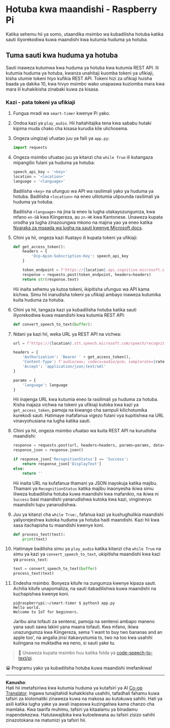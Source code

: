 <!--
CO_OP_TRANSLATOR_METADATA:
{
  "original_hash": "af249a24d4fe4f4de4806adbc3bc9d86",
  "translation_date": "2025-08-27T21:23:54+00:00",
  "source_file": "6-consumer/lessons/1-speech-recognition/pi-speech-to-text.md",
  "language_code": "sw"
}
-->
# Hotuba kwa maandishi - Raspberry Pi

Katika sehemu hii ya somo, utaandika msimbo wa kubadilisha hotuba katika sauti iliyorekodiwa kuwa maandishi kwa kutumia huduma ya hotuba.

## Tuma sauti kwa huduma ya hotuba

Sauti inaweza kutumwa kwa huduma ya hotuba kwa kutumia REST API. Ili kutumia huduma ya hotuba, kwanza unahitaji kuomba tokeni ya ufikiaji, kisha utumie tokeni hiyo kufikia REST API. Tokeni hizi za ufikiaji huisha baada ya dakika 10, kwa hivyo msimbo wako unapaswa kuziomba mara kwa mara ili kuhakikisha zinabaki kuwa za kisasa.

### Kazi - pata tokeni ya ufikiaji

1. Fungua mradi wa `smart-timer` kwenye Pi yako.

1. Ondoa kazi ya `play_audio`. Hii haitahitajika tena kwa sababu hutaki kipima muda chako cha kisasa kurudia kile ulichosema.

1. Ongeza uingizaji ufuatao juu ya faili ya `app.py`:

    ```python
    import requests
    ```

1. Ongeza msimbo ufuatao juu ya kitanzi cha `while True` ili kutangaza mipangilio fulani ya huduma ya hotuba:

    ```python
    speech_api_key = '<key>'
    location = '<location>'
    language = '<language>'
    ```

    Badilisha `<key>` na ufunguo wa API wa rasilimali yako ya huduma ya hotuba. Badilisha `<location>` na eneo ulilotumia ulipounda rasilimali ya huduma ya hotuba.

    Badilisha `<language>` na jina la eneo la lugha utakayozungumza, kwa mfano `en-GB` kwa Kiingereza, au `zn-HK` kwa Kantonese. Unaweza kupata orodha ya lugha zinazoungwa mkono na majina yao ya eneo katika [Nyaraka za msaada wa lugha na sauti kwenye Microsoft docs](https://docs.microsoft.com/azure/cognitive-services/speech-service/language-support?WT.mc_id=academic-17441-jabenn#speech-to-text).

1. Chini ya hii, ongeza kazi ifuatayo ili kupata tokeni ya ufikiaji:

    ```python
    def get_access_token():
        headers = {
            'Ocp-Apim-Subscription-Key': speech_api_key
        }
    
        token_endpoint = f'https://{location}.api.cognitive.microsoft.com/sts/v1.0/issuetoken'
        response = requests.post(token_endpoint, headers=headers)
        return str(response.text)
    ```

    Hii inaita sehemu ya kutoa tokeni, ikipitisha ufunguo wa API kama kichwa. Simu hii inarudisha tokeni ya ufikiaji ambayo inaweza kutumika kuita huduma za hotuba.

1. Chini ya hii, tangaza kazi ya kubadilisha hotuba katika sauti iliyorekodiwa kuwa maandishi kwa kutumia REST API:

    ```python
    def convert_speech_to_text(buffer):
    ```

1. Ndani ya kazi hii, weka URL ya REST API na vichwa:

    ```python
    url = f'https://{location}.stt.speech.microsoft.com/speech/recognition/conversation/cognitiveservices/v1'

    headers = {
        'Authorization': 'Bearer ' + get_access_token(),
        'Content-Type': f'audio/wav; codecs=audio/pcm; samplerate={rate}',
        'Accept': 'application/json;text/xml'
    }

    params = {
        'language': language
    }
    ```

    Hii inajenga URL kwa kutumia eneo la rasilimali ya huduma za hotuba. Kisha inajaza vichwa na tokeni ya ufikiaji kutoka kwa kazi ya `get_access_token`, pamoja na kiwango cha sampuli kilichotumika kurekodi sauti. Hatimaye inafafanua vigezo fulani vya kupitishwa na URL vinavyohusiana na lugha katika sauti.

1. Chini ya hii, ongeza msimbo ufuatao wa kuita REST API na kurudisha maandishi:

    ```python
    response = requests.post(url, headers=headers, params=params, data=buffer)
    response_json = response.json()

    if response_json['RecognitionStatus'] == 'Success':
        return response_json['DisplayText']
    else:
        return ''
    ```

    Hii inaita URL na kufafanua thamani ya JSON inayokuja katika majibu. Thamani ya `RecognitionStatus` katika majibu inaonyesha ikiwa simu iliweza kubadilisha hotuba kuwa maandishi kwa mafanikio, na ikiwa ni `Success` basi maandishi yanarudishwa kutoka kwa kazi, vinginevyo maandishi tupu yanarudishwa.

1. Juu ya kitanzi cha `while True:`, fafanua kazi ya kushughulikia maandishi yaliyorejeshwa kutoka huduma ya hotuba hadi maandishi. Kazi hii kwa sasa itachapisha tu maandishi kwenye koni.

    ```python
    def process_text(text):
        print(text)
    ```

1. Hatimaye badilisha simu ya `play_audio` katika kitanzi cha `while True` na simu ya kazi ya `convert_speech_to_text`, ukipitisha maandishi kwa kazi ya `process_text`:

    ```python
    text = convert_speech_to_text(buffer)
    process_text(text)
    ```

1. Endesha msimbo. Bonyeza kitufe na zungumza kwenye kipaza sauti. Achilia kitufe unapomaliza, na sauti itabadilishwa kuwa maandishi na kuchapishwa kwenye koni.

    ```output
    pi@raspberrypi:~/smart-timer $ python3 app.py 
    Hello world.
    Welcome to IoT for beginners.
    ```

    Jaribu aina tofauti za sentensi, pamoja na sentensi ambapo maneno yana sauti sawa lakini yana maana tofauti. Kwa mfano, ikiwa unazungumza kwa Kiingereza, sema 'I want to buy two bananas and an apple too', na angalia jinsi itakavyotumia to, two na too kwa usahihi kulingana na muktadha wa neno, si sauti yake tu.

> 💁 Unaweza kupata msimbo huu katika folda ya [code-speech-to-text/pi](../../../../../6-consumer/lessons/1-speech-recognition/code-speech-to-text/pi).

😀 Programu yako ya kubadilisha hotuba kuwa maandishi imefanikiwa!

---

**Kanusho**:  
Hati hii imetafsiriwa kwa kutumia huduma ya kutafsiri ya AI [Co-op Translator](https://github.com/Azure/co-op-translator). Ingawa tunajitahidi kuhakikisha usahihi, tafadhali fahamu kuwa tafsiri za kiotomatiki zinaweza kuwa na makosa au kutokuwa sahihi. Hati ya asili katika lugha yake ya awali inapaswa kuzingatiwa kama chanzo cha mamlaka. Kwa taarifa muhimu, tafsiri ya kitaalamu ya binadamu inapendekezwa. Hatutawajibika kwa kutoelewana au tafsiri zisizo sahihi zinazotokana na matumizi ya tafsiri hii.